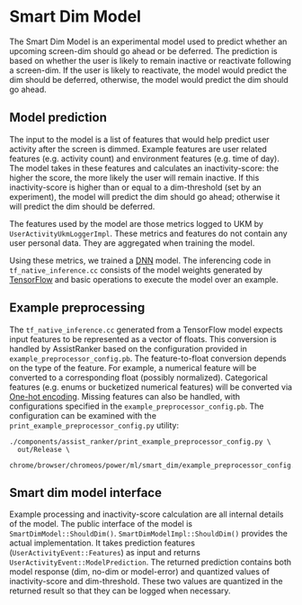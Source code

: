 # Smart Dim Model

The Smart Dim Model is an experimental model used to predict whether an upcoming
screen-dim should go ahead or be deferred. The prediction is based on whether
the user is likely to remain inactive or reactivate following a screen-dim. If
the user is likely to reactivate, the model would predict the dim should be
deferred, otherwise, the model would predict the dim should go ahead.

## Model prediction

The input to the model is a list of features that would help predict user
activity after the screen is dimmed. Example features are user related features
(e.g. activity count) and environment features (e.g. time of day). The model
takes in these features and calculates an inactivity-score: the higher the
score, the more likely the user will remain inactive. If this inactivity-score
is higher than or equal to a dim-threshold (set by an experiment), the model
will predict the dim should go ahead; otherwise it will predict the dim should
be deferred.

The features used by the model are those metrics logged to UKM by
`UserActivityUkmLoggerImpl`. These metrics and features do not contain any user
personal data. They are aggregated when training the model.

Using these metrics, we trained a
[DNN](https://en.wikipedia.org/wiki/Deep_learning#Deep_neural_networks) model.
The inferencing code in `tf_native_inference.cc` consists of the model weights
generated by [TensorFlow](https://www.tensorflow.org/) and basic operations to
execute the model over an example.

## Example preprocessing

The `tf_native_inference.cc` generated from a TensorFlow model expects input
features to be represented as a vector of floats. This conversion is handled by
AssistRanker based on the configuration
provided in `example_preprocessor_config.pb`. The feature-to-float conversion
depends on the type of the feature. For example, a numerical feature will be
converted to a corresponding float (possibly normalized). Categorical features
(e.g. enums or bucketized numerical features) will be converted via
[One-hot encoding](https://en.wikipedia.org/wiki/One-hot). Missing features can
also be handled, with configurations specified in the
`example_preprocessor_config.pb`. The configuration can be examined with the
`print_example_preprocessor_config.py` utility:

```shell
./components/assist_ranker/print_example_preprocessor_config.py \
  out/Release \
  chrome/browser/chromeos/power/ml/smart_dim/example_preprocessor_config.pb
```

## Smart dim model interface

Example processing and inactivity-score calculation are all internal details of
the model. The public interface of the model is `SmartDimModel::ShouldDim()`.
`SmartDimModelImpl::ShouldDim()` provides the actual implementation. It takes
prediction features (`UserActivityEvent::Features`) as input and returns
`UserActivityEvent::ModelPrediction`. The returned prediction contains both
model response (dim, no-dim or model-error) and quantized values of
inactivity-score and dim-threshold. These two values are quantized in the
returned result so that they can be logged when necessary.
